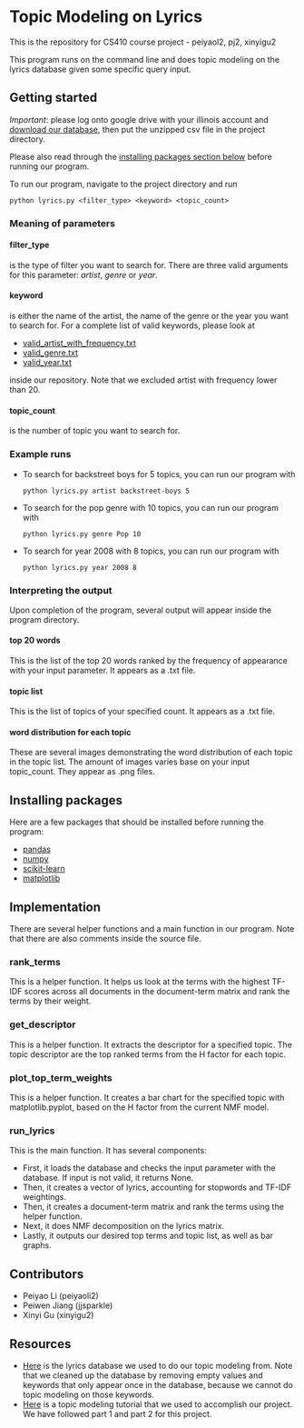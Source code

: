 # Topic Modeling on Lyrics

This is the repository for CS410 course project - peiyaol2, pj2, xinyigu2

This program runs on the command line and does topic modeling on the lyrics database given some specific query input.

## Getting started
*Important*: please log onto google drive with your illinois account and [download our database](https://drive.google.com/file/d/1g8SArnDU4XOSbdUIZvQ1-glQ5cJnFOlF/view?usp=sharing), then put the unzipped csv file in the project directory.

Please also read through the [installing packages section below](https://github.com/peiyaoli2/Lyrics#installing-packages) before running our program.

To run our program, navigate to the project directory and run
```
python lyrics.py <filter_type> <keyword> <topic_count>
```

### Meaning of parameters
#### filter_type
is the type of filter you want to search for. There are three valid arguments for this parameter: *artist*, *genre* or *year*.

#### keyword
is either the name of the artist, the name of the genre or the year you want to search for.
For a complete list of valid keywords, please look at
* [valid_artist_with_frequency.txt](https://github.com/peiyaoli2/Topic-Modeling-on-Lyrics/blob/master/valid_artist_with_frequency.txt)
* [valid_genre.txt](https://github.com/peiyaoli2/Lyrics/blob/master/valid_genre.txt)
* [valid_year.txt](https://github.com/peiyaoli2/Lyrics/blob/master/valid_year.txt)

inside our repository. Note that we excluded artist with frequency lower than 20.

#### topic_count
is the number of topic you want to search for.
  
### Example runs
* To search for backstreet boys for 5 topics, you can run our program with
  ```
  python lyrics.py artist backstreet-boys 5
  ```

* To search for the pop genre with 10 topics, you can run our program with
  ```
  python lyrics.py genre Pop 10
  ```

* To search for year 2008 with 8 topics, you can run our program with
  ```
  python lyrics.py year 2008 8
  ```

### Interpreting the output
Upon completion of the program, several output will appear inside the program directory.
#### top 20 words
This is the list of the top 20 words ranked by the frequency of appearance with your input parameter. It appears as a .txt file.
#### topic list
This is the list of topics of your specified count. It appears as a .txt file.
#### word distribution for each topic
These are several images demonstrating the word distribution of each topic in the topic list. The amount of images varies base on your input topic_count. They appear as .png files.

## Installing packages
Here are a few packages that should be installed before running the program:
* [pandas](https://pandas.pydata.org/pandas-docs/stable/install.html)
* [numpy](https://docs.scipy.org/doc/numpy-1.14.0/user/install.html)
* [scikit-learn](http://scikit-learn.org/stable/install.html)
* [matplotlib](https://matplotlib.org/users/installing.html)

## Implementation
There are several helper functions and a main function in our program. Note that there are also comments inside the source file.

### rank_terms
This is a helper function. It helps us look at the terms with the highest TF-IDF scores across all documents in the document-term matrix and rank the terms by their weight.
### get_descriptor
This is a helper function. It extracts the descriptor for a specified topic. The topic descriptor are the top ranked terms from the H factor for each topic.
### plot_top_term_weights
This is a helper function. It creates a bar chart for the specified topic with matplotlib.pyplot, based on the H factor from the current NMF model.
### run_lyrics
This is the main function. It has several components:
* First, it loads the database and checks the input parameter with the database. If input is not valid, it returns None.
* Then, it creates a vector of lyrics, accounting for stopwords and TF-IDF weightings.
* Then, it creates a document-term matrix and rank the terms using the helper function.
* Next, it does NMF decomposition on the lyrics matrix.
* Lastly, it outputs our desired top terms and topic list, as well as bar graphs.

## Contributors
* Peiyao Li (peiyaoli2)
* Peiwen Jiang (jjsparkle)
* Xinyi Gu (xinyigu2)

## Resources
* [Here](https://www.kaggle.com/gyani95/380000-lyrics-from-metrolyrics) is the lyrics database we used to do our topic modeling from. Note that we cleaned up the database by removing empty values and keywords that only appear once in the database, because we cannot do topic modeling on those keywords.
* [Here](https://github.com/derekgreene/topic-model-tutorial) is a topic modeling tutorial that we used to accomplish our project. We have followed part 1 and part 2 for this project.
